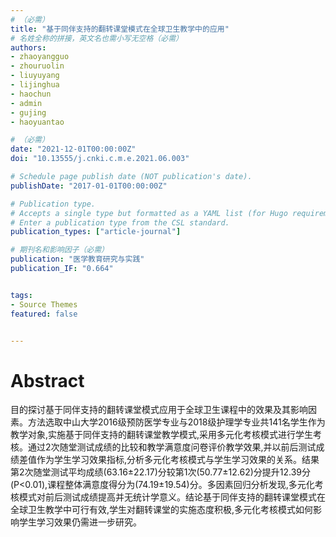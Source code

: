 ```yaml
---
# （必需）
title: "基于同伴支持的翻转课堂模式在全球卫生教学中的应用"
# 名姓全称的拼接，英文名也需小写无空格（必需）
authors:
- zhaoyangguo
- zhouruolin
- liuyuyang
- lijinghua
- haochun
- admin
- gujing
- haoyuantao

# （必需）
date: "2021-12-01T00:00:00Z"
doi: "10.13555/j.cnki.c.m.e.2021.06.003"

# Schedule page publish date (NOT publication's date).
publishDate: "2017-01-01T00:00:00Z"

# Publication type.
# Accepts a single type but formatted as a YAML list (for Hugo requirements).
# Enter a publication type from the CSL standard.
publication_types: ["article-journal"]

# 期刊名和影响因子（必需）
publication: "医学教育研究与实践"
publication_IF: "0.664"


tags:
- Source Themes
featured: false


---
```


# **Abstract**
目的探讨基于同伴支持的翻转课堂模式应用于全球卫生课程中的效果及其影响因素。方法选取中山大学2016级预防医学专业与2018级护理学专业共141名学生作为教学对象,实施基于同伴支持的翻转课堂教学模式,采用多元化考核模式进行学生考核。通过2次随堂测试成绩的比较和教学满意度问卷评价教学效果,并以前后测试成绩差值作为学生学习效果指标,分析多元化考核模式与学生学习效果的关系。结果第2次随堂测试平均成绩(63.16±22.17)分较第1次(50.77±12.62)分提升12.39分(P<0.01),课程整体满意度得分为(74.19±19.54)分。多因素回归分析发现,多元化考核模式对前后测试成绩提高并无统计学意义。结论基于同伴支持的翻转课堂模式在全球卫生教学中可行有效,学生对翻转课堂的实施态度积极,多元化考核模式如何影响学生学习效果仍需进一步研究。